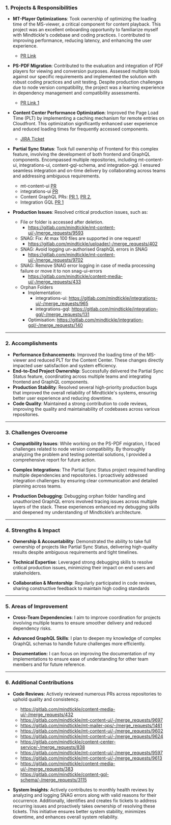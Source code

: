 ### 1. **Projects & Responsibilities**

- **MT-Player Optimizations**: Took ownership of optimizing the loading time of the MS-viewer, a critical component for content playback. This project was an excellent onboarding opportunity to familiarize myself with Mindtickle's codebase and coding practices. I contributed to improving performance, reducing latency, and enhancing the user experience.
    
    - [PR Link](https://gitlab.com/mindtickle/mt-content-ui/-/merge_requests/9574)
- **PS-PDF Migration**: Contributed to the evaluation and integration of PDF players for viewing and conversion purposes. Assessed multiple tools against our specific requirements and implemented the solution with robust coding practices and unit testing. Despite production challenges due to node version compatibility, the project was a learning experience in dependency management and compatibility assessments.
    
    - [PR Link 1](https://gitlab.com/mindtickle/design-library/-/merge_requests/2123)
- **Content Center Performance Optimization**: Improved the Page Load Time (PLT) by implementing a caching mechanism for remote entries on Cloudfront. This optimization significantly enhanced user experience and reduced loading times for frequently accessed components.
    
    - [JIRA Ticket](https://mindtickle.atlassian.net/browse/CN-12113?focusedCommentId=447267)
- **Partial Sync Status**: Took full ownership of Frontend for this complex feature, involving the development of both frontend and GraphQL components. Encompassed multiple repositories, including mt-content-ui, integrations-ui, content-gql-schema, and integration-gql. I ensured seamless integration and on-time delivery by collaborating across teams and addressing ambiguous requirements.
    
    - mt-content-ui [PR](https://gitlab.com/mindtickle/mt-content-ui/-/merge_requests/9646)
    - integrations-ui [PR](https://gitlab.com/mindtickle/integrations-ui/-/merge_requests/998)
    - Content GraphQL PRs: [PR 1](https://gitlab.com/mindtickle/content-gql-schema/-/merge_requests/3244), [PR 2](https://gitlab.com/mindtickle/content-gql-schema/-/merge_requests/3241),
    - Integration GQL [PR 1](https://gitlab.com/mindtickle/integration-gql/-/merge_requests/93)
- **Production Issues**: Resolved critical production issues, such as:
    - File or folder is accessed after deletion.
		- https://gitlab.com/mindtickle/mt-content-ui/-/merge_requests/9593
	- SNAG: Fix: At max 100 files are supported in one request!
		- https://gitlab.com/mindtickle/uploader/-/merge_requests/402
	- SNAG: Avoid logging un-authorised GraphQL errors in SNAG
		- https://gitlab.com/mindtickle/mt-content-ui/-/merge_requests/9702
	- SNAG: Remove SNAG error logging in case of media processing failure or move it to non snag-ui-errors
		- https://gitlab.com/mindtickle/content-media-ui/-/merge_requests/433
	- Orphan Folders
		- Implementation: 
			- integrations-ui: https://gitlab.com/mindtickle/integrations-ui/-/merge_requests/965
			- integrations-gql: https://gitlab.com/mindtickle/integration-gql/-/merge_requests/131
		- Optimisation: https://gitlab.com/mindtickle/integration-gql/-/merge_requests/140

---

### 2. **Accomplishments**

- **Performance Enhancements**: Improved the loading time of the MS-viewer and reduced PLT for the Content Center. These changes directly impacted user satisfaction and system efficiency.
- **End-to-End Project Ownership**: Successfully delivered the Partial Sync Status feature, coordinating across multiple teams and integrating frontend and GraphQL components.
- **Production Stability**: Resolved several high-priority production bugs that improved the overall reliability of Mindtickle's systems, ensuring better user experience and reducing downtime.
- **Code Quality**: Maintained a strong contribution to code reviews, improving the quality and maintainability of codebases across various repositories.

---

### 3. **Challenges Overcome**

- **Compatibility Issues**: While working on the PS-PDF migration, I faced challenges related to node version compatibility. By thoroughly analyzing the problem and testing potential solutions, I provided a comprehensive report for future action.

- **Complex Integrations**: The Partial Sync Status project required handling multiple dependencies and repositories. I proactively addressed integration challenges by ensuring clear communication and detailed planning across teams.

- **Production Debugging**: Debugging orphan folder handling and unauthorized GraphQL errors involved tracing issues across multiple layers of the stack. These experiences enhanced my debugging skills and deepened my understanding of Mindtickle’s architecture.

---

### 4. **Strengths & Impact**

- **Ownership & Accountability**: Demonstrated the ability to take full ownership of projects like Partial Sync Status, delivering high-quality results despite ambiguous requirements and tight timelines.

- **Technical Expertise**: Leveraged strong debugging skills to resolve critical production issues, minimizing their impact on end users and stakeholders.

- **Collaboration & Mentorship**: Regularly participated in code reviews, sharing constructive feedback to maintain high coding standards

---

### 5. **Areas of Improvement**

- **Cross-Team Dependencies**: I aim to improve coordination for projects involving multiple teams to ensure smoother delivery and reduced dependency risks.

- **Advanced GraphQL Skills**: I plan to deepen my knowledge of complex GraphQL schemas to handle future challenges more efficiently.

- **Documentation:** I can focus on improving the documentation of my implementations to ensure ease of understanding for other team members and for future reference.

---

### 6. **Additional Contributions**

- **Code Reviews**: Actively reviewed numerous PRs across repositories to uphold quality and consistency.
	- https://gitlab.com/mindtickle/content-media-ui/-/merge_requests/432
	- https://gitlab.com/mindtickle/mt-content-ui/-/merge_requests/9697
	- https://gitlab.com/mindtickle/mt-mailer-ops/-/merge_requests/1461
	- https://gitlab.com/mindtickle/mt-content-ui/-/merge_requests/9602
	- https://gitlab.com/mindtickle/mt-content-ui/-/merge_requests/9624
	- https://gitlab.com/mindtickle/content-center-service/-/merge_requests/838
	- https://gitlab.com/mindtickle/mt-content-ui/-/merge_requests/9597
	- https://gitlab.com/mindtickle/mt-content-ui/-/merge_requests/9613
	- https://gitlab.com/mindtickle/content-media-ui/-/merge_requests/383
	- https://gitlab.com/mindtickle/content-gql-schema/-/merge_requests/3115

- **System Insights**: Actively contributes to monthly health reviews by analyzing and logging SNAG errors along with valid reasons for their occurrence. Additionally, identifies and creates fix tickets to address recurring issues and proactively takes ownership of resolving these tickets. This initiative ensures better system stability, minimizes downtime, and enhances overall system reliability.
